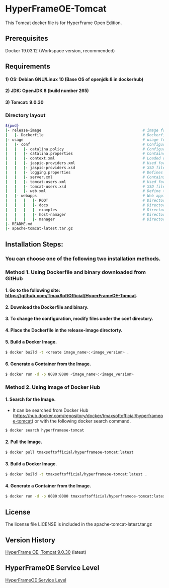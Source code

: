 # HyperFrameOE-Tomcat

This Tomcat docker file is for HyperFrame Open Edition.

## Prerequisites

Docker 19.03.12 (Workspace version, recommended)

## Requirements

#### 1) OS: Debian GNU/Linux 10 (Base OS of openjdk:8 in dockerhub)
#### 2) JDK: OpenJDK 8 (build number 265) 
#### 3) Tomcat: 9.0.30

### Directory layout                                                         

```bash                                                                             
${pwd}                                                                       
|- release-image                                             # image folder                                                    
|   |- Dockerfile                                            # Dockerfile versions (v20.3, v20.4, etc.)
|- usage                                                     # usage folder                                                    
|   |- conf                                                  # Configuration folders
|   |   |- catalina.policy                                   # Configuration file for Tomcat's security policy permissions
|   |   |- catalina.properties                               # Contains shared definitions such as servers, shared loaders, and JARs that are searched when the server starts
|   |   |- context.xml                                       # Loaded when running the application
|   |   |- jaspic-providers.xml                              # Used for jaspic-providers.xml
|   |   |- jaspic-providers.xsd                              # XSD file for jaspic-providers.xml
|   |   |- logging.properties                                # Defines logging properties of Tomcat instance.
|   |   |- server.xml                                        # Contains important information such as IP address and virtual host and context path
|   |   |- tomcat-users.xml                                  # Used for authentication and approval according to role-based definitions
|   |   |- tomcat-users.xsd                                  # XSD file for tomcat-users.xml
|   |   |- web.xml                                           # Define the default values ​​for all applications when the Tomcat instance is started                            
|   |- webapps                                               # Web applications that are basically provided by Tomcat binary files.
|   |   |   |- ROOT                                          # Directories in webapps directory
|   |   |   |- docs                                          # Directories in webapps directory
|   |   |   |- examples                                      # Directories in webapps directory
|   |   |   |- host-namager                                  # Directories in webapps directory
|   |   |   |- manager                                       # Directories in webapps directory
|- README.md    
|- apache-tomcat-latest.tar.gz
```              

## Installation Steps:

### You can choose one of the following two installation methods.

### Method 1. Using Dockerfile and binary downloaded from GitHub

#### 1. Go to the following site: https://github.com/TmaxSoftOfficial/HyperFrameOE-Tomcat.

#### 2. Download the Dockerfile and binary.

#### 3. To change the configuration, modify files under the conf directory.

#### 4. Place the Dockerfile in the release-image directorty.

#### 5. Build a Docker Image.
```bash
$ docker build -t <create image_name>:<image_version> .
```

#### 6. Generate a Container from the Image.
```bash
$ docker run -d -p 8080:8080 <image_name>:<image_version>
```




### Method 2. Using Image of Docker Hub

#### 1. Search for the Image.
- It can be searched from Docker Hub (https://hub.docker.com/repository/docker/tmaxsoftofficial/hyperframeoe-tomcat) or with the following docker search command.
```bash 
$ docker search hyperframeoe-tomcat
```

#### 2. Pull the Image.
```bash
$ docker pull tmaxsoftofficial/hyperframeoe-tomcat:latest
```

#### 3. Build a Docker Image.
```bash
$ docker build -t tmaxsoftofficial/hyperframeoe-tomcat:latest .
```

#### 4. Generate a Container from the Image.
```bash
$ docker run -d -p 8080:8080 tmaxsoftofficial/hyperframeoe-tomcat:latest
```



## License

The license file LICENSE is included in the apache-tomcat-latest.tar.gz


## Version History

[HyperFrame OE, Tomcat 9.0.30](https://github.com/TmaxSoftOfficial/HyperFrameOE-Tomcat/blob/master/release-image/Dockerfile "dockerfile link") (latest)

## HyperFrameOE Service Level

[HyperFrameOE Service Level](https://github.com/TmaxSoftOfficial/HyperFrameOE-About/blob/master/ServiceLevel.md)

